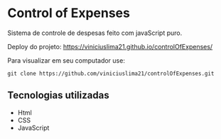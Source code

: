 # Control of Expenses
Sistema de controle de despesas feito com javaScript puro.

Deploy do projeto:
https://viniciuslima21.github.io/controlOfExpenses/

Para visualizar em seu computador use:

```
git clone https://github.com/viniciuslima21/controlOfExpenses.git
```

## Tecnologias utilizadas
* Html
* CSS
* JavaScript